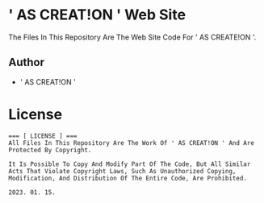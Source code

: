 # ' AS CREAT!ON ' Web Site

The Files In This Repository Are The Web Site Code For ' AS CREATE!ON '.

## Author

- ' AS CREAT!ON '

# License

```
=== [ LICENSE ] ===
All Files In This Repository Are The Work Of ' AS CREAT!ON ' And Are Protected By Copyright.

It Is Possible To Copy And Modify Part Of The Code, But All Similar Acts That Violate Copyright Laws, Such As Unauthorized Copying, Modification, And Distribution Of The Entire Code, Are Prohibited.
```

``2023. 01. 15.``